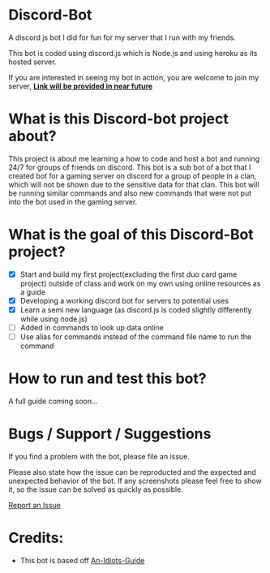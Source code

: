 # Discord-Bot
A discord js bot I did for fun for my server that I run with my friends.

This bot is coded using discord.js which is Node.js and using heroku as its hosted server.

If you are interested in seeing my bot in action, you are welcome to join my server, 
[**Link will be provided in near future**](https://github.com/ngbrandon1994/discord-bot)

# What is this Discord-bot project about?

 This project is about me learning a how to code and host a bot and running 24/7 for groups of friends on discord. This bot is a sub bot of a bot that I created bot for a gaming server on discord for a group of people in a clan, which will not be shown due to the sensitive data for that clan. This bot will be running similar commands and also new commands that were not put into the bot used in the gaming server. 

# What is the goal of this Discord-Bot project?

- [x] Start and build my first project(excluding the first duo card game project) outside of class and work on my own using online resources as a guide
- [x]  Developing a working discord bot for servers to potential uses
- [x]  Learn a semi new language (as discord.js is coded slightly differently while using node.js)
- [ ] Added in commands to look up data online
- [ ] Use alias for commands instead of the command file name to run the command

# How to run and test this bot?

A full guide coming soon...

# Bugs / Support / Suggestions

If you find a problem with the bot, please file an issue.

Please also state how the issue can be reproducted and the expected and unexpected behavior of the bot. If any screenshots please feel free to show it, so the issue can be solved as quickly as possible. 

[Report an Issue](https://github.com/ngbrandon1994/discord-bot/issues/new)

# Credits:
- This bot is based off [An-Idiots-Guide](https://github.com/An-Idiots-Guide/guidebot)





